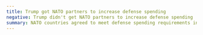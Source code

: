 ```yaml
---
title: Trump got NATO partners to increase defense spending
negative: Trump didn't get NATO partners to increase defense spending
summary: NATO countries agreed to meet defense spending requirements in 2014.
---
```

